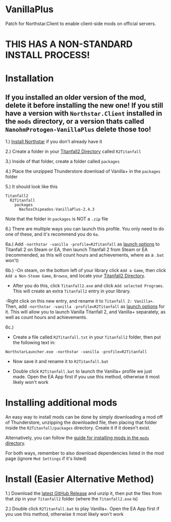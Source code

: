 # VanillaPlus
Patch for Northstar.Client to enable client-side mods on official servers.

# THIS HAS A NON-STANDARD INSTALL PROCESS!

# Installation

## If you installed an older version of the mod, delete it before installing the new one! If you still have a version with `Northstar.Client` installed in the `mods` directory, or a version thats called `NanohmProtogen-VanillaPlus` delete those too!

1.) [Install Northstar](https://docs.northstar.tf/Wiki/installing-northstar/basic-setup/) if you don't already have it

2.) Create a folder in your [Titanfall2 Directory](https://docs.northstar.tf/Wiki/installing-northstar/troubleshooting/#finding-game-location) called `R2Titanfall`

3.) Inside of that folder, create a folder called `packages`

4.) Place the unzipped Thunderstore download of Vanilla+ in the `packages` folder

5.) It should look like this
```
Titanfall2
  R2Titanfall
    packages
      NachosChipeados-VanillaPlus-2.4.3
```

Note that the folder in `packages` is NOT a `.zip` file

6.) There are multiple ways you can launch this profile. You only need to do one of these, and it's recommend you do `6a`.

6a.) Add `-northstar -vanilla -profile=R2Titanfall` as [launch options](https://docs.northstar.tf/Wiki/installing-northstar/troubleshooting/#adding-launch-options) to Titanfall 2 on Steam or EA, then launch Titanfall 2 from Steam or EA (recommended, as this will count hours and achievements, where as a `.bat` won't)

6b.) -On steam, on the bottom left of your library click `Add a Game`, then click `Add a Non-Steam Game`, `Browse`, and locate your [Titanfall2 Directory](https://docs.northstar.tf/Wiki/installing-northstar/troubleshooting/#finding-game-location). 

- After you do this, click `Titanfall2.exe` and click `Add selected Programs`. This will create an extra `Titanfall2` entry in your library.

-Right click on this new entry, and rename it to `Titanfall 2: Vanilla+`. Then, add `-northstar -vanilla -profile=R2Titanfall` as [launch options](https://docs.northstar.tf/Wiki/installing-northstar/troubleshooting/#adding-launch-options) for it. This will allow you to launch Vanilla Titanfall 2, and Vanilla+ separately, as well as count hours and achievements.

6c.)
- Create a file called `R2Titanfall.txt` in your `Titanfall2` folder, then put the following text in:
```
NorthstarLauncher.exe -northstar -vanilla -profile=R2Titanfall
```
- Now save it and rename it to `R2Titanfall.bat`

- Double click `R2Titanfall.bat` to launch the Vanilla+ profile we just made. Open the EA App first if you use this method, otherwise it most likely won't work

# Installing additional mods

An easy way to install mods can be done by simply downloading a mod off of Thunderstore, unzipping the downloaded file, then placing that folder inside the `R2Titanfall/packages` directory. Create it if it doesn't exist.

Alternatively, you can follow the [guide for installing mods in the `mods` directory](https://docs.northstar.tf/Wiki/installing-northstar/manual-installation/#installing-northstar-mods-manually).

For both ways, remember to also download dependencies listed in the mod page (ignore `Mod Settings` if it's listed)

# Install (Easier Alternative Method)

1.) Download the [latest GitHub Release](https://github.com/NachosChipeados/NP.VanillaPlus/releases/latest) and unzip it, then put the files from that zip in your `Titanfall2` folder (where the `Titanfall2.exe` is)

2.) Double click `R2Titanfall.bat` to play Vanilla+. Open the EA App first if you use this method, otherwise it most likely won't work